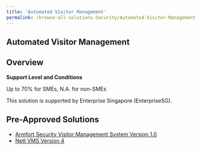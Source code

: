 ```yaml
---
title: 'Automated Visitor Management'
permalink: /browse-all-solutions-Security/Automated-Visitor-Management
---
```


## Automated Visitor Management
## Overview

**Support Level and Conditions**

Up to 70% for SMEs, N.A. for non-SMEs

This solution is supported by Enterprise Singapore (EnterpriseSG).

## Pre-Approved Solutions

- <a href='/productivity-solutions-grant/solutionrepo/solution2000' target='_blank'>Armfort Security Visitor Management System Version 1.0</a><br>
- <a href='/productivity-solutions-grant/solutionrepo/solution3020' target='_blank'>Nett VMS Version 4</a><br>
